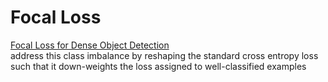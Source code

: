 # Focal Loss
[Focal Loss for Dense Object Detection](https://arxiv.org/abs/1708.02002)  
address this class imbalance by reshaping the standard cross entropy loss such that it down-weights the loss assigned to well-classified examples